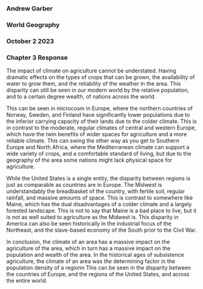 ### Andrew Garber
### World Geography
### October 2 2023
### Chapter 3 Response

The impact of climate on agriculture cannot be understated. Having dramatic effects on the types of crops that can be grown, the availability of water to grow them, and the reliability of the weather in the area. This disparity can still be seen in our modern world by the relative population, and to a certain degree wealth, of nations across the world. 

This can be seen in microcosm in Europe, where the northern countries of Norway, Sweden, and Finland have significantly lower populations due to the inferior carrying capacity of their lands due to the colder climate. This is in contrast to the moderate, regular climates of central and western Europe, which have the twin benefits of wider spaces for agriculture and a more reliable climate. This can swing the other way as you get to Southern Europe and North Africa, where the Mediterranean climate can support a wide variety of crops, and a comfortable standard of living, but due to the geography of the area some nations might lack physical space for agriculture.

While the United States is a single entity, the disparity between regions is just as comparable as countries are in Europe. The Midwest is understandably the breadbasket of the country, with fertile soil, regular rainfall, and massive amounts of space. This is contrast to somewhere like Maine, which has the dual disadvantages of a colder climate and a largely forested landscape. This is not to say that Maine is a bad place to live, but it is not as well suited to agriculture as the Midwest is. This disparity in America can also be seen historically in the industrial focus of the Northeast, and the slave-based economy of the South prior to the Civil War. 

In conclusion, the climate of an area has a massive impact on the agriculture of the area, which in turn has a massive impact on the population and wealth of the area. In the historical ages of subsistence agriculture, the climate of an area was *the* determining factor in the population density of a regionn This can be seen in the disparity between the countries of Europe, and the regions of the United States, and across the entire world.